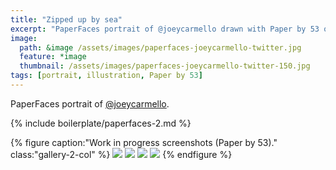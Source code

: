```yaml
---
title: "Zipped up by sea"
excerpt: "PaperFaces portrait of @joeycarmello drawn with Paper by 53 on an iPad."
image: 
  path: &image /assets/images/paperfaces-joeycarmello-twitter.jpg 
  feature: *image
  thumbnail: /assets/images/paperfaces-joeycarmello-twitter-150.jpg
tags: [portrait, illustration, Paper by 53]
---
```


PaperFaces portrait of [@joeycarmello](https://twitter.com/joeycarmello).

{% include boilerplate/paperfaces-2.md %}

{% figure caption:"Work in progress screenshots (Paper by 53)." class:"gallery-2-col" %}
[![](/assets/images/paperfaces-joeycarmello-process-1-600.jpg)](/assets/images/paperfaces-joeycarmello-process-1-lg.jpg)
[![](/assets/images/paperfaces-joeycarmello-process-2-600.jpg)](/assets/images/paperfaces-joeycarmello-process-2-lg.jpg)
[![](/assets/images/paperfaces-joeycarmello-process-3-600.jpg)](/assets/images/paperfaces-joeycarmello-process-3-lg.jpg)
[![](/assets/images/paperfaces-joeycarmello-process-4-600.jpg)](/assets/images/paperfaces-joeycarmello-process-4-lg.jpg)
{% endfigure %}

